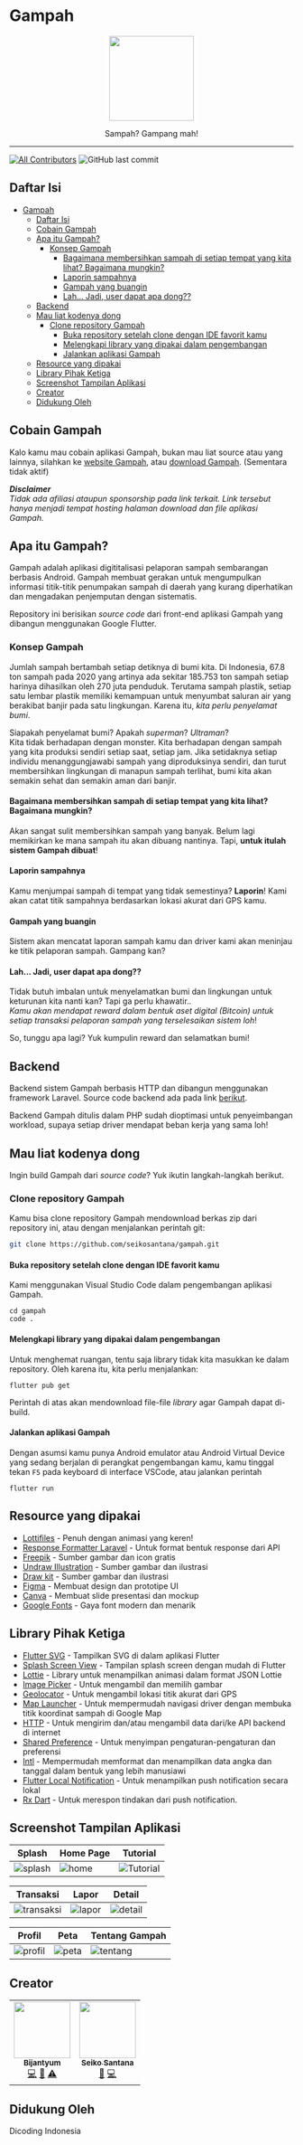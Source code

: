 # Gampah

<!-- markdownlint-disable -->
<p align="center">
    <img width="150px" src=https://raw.githubusercontent.com/seikosantana/gampah/master/Gampah%20Logo.png>
</p>
<p align="center">
    Sampah? Gampang mah!
</p>
<hr/>

[![All Contributors](https://img.shields.io/badge/all_contributors-2-green.svg?style=flat-square)](#contributors-)
![GitHub last commit](https://img.shields.io/github/last-commit/seikosantana/gampah.svg?style=flat-square)

## Daftar Isi

- [Gampah](#gampah)
  - [Daftar Isi](#daftar-isi)
  - [Cobain Gampah](#cobain-gampah)
  - [Apa itu Gampah?](#apa-itu-gampah)
    - [Konsep Gampah](#konsep-gampah)
      - [Bagaimana membersihkan sampah di setiap tempat yang kita lihat? Bagaimana mungkin?](#bagaimana-membersihkan-sampah-di-setiap-tempat-yang-kita-lihat-bagaimana-mungkin)
      - [Laporin sampahnya](#laporin-sampahnya)
      - [Gampah yang buangin](#gampah-yang-buangin)
      - [Lah... Jadi, user dapat apa dong??](#lah-jadi-user-dapat-apa-dong)
  - [Backend](#backend)
  - [Mau liat kodenya dong](#mau-liat-kodenya-dong)
    - [Clone repository Gampah](#clone-repository-gampah)
      - [Buka repository setelah clone dengan IDE favorit kamu](#buka-repository-setelah-clone-dengan-ide-favorit-kamu)
      - [Melengkapi library yang dipakai dalam pengembangan](#melengkapi-library-yang-dipakai-dalam-pengembangan)
      - [Jalankan aplikasi Gampah](#jalankan-aplikasi-gampah)
  - [Resource yang dipakai](#resource-yang-dipakai)
  - [Library Pihak Ketiga](#library-pihak-ketiga)
  - [Screenshot Tampilan Aplikasi](#screenshot-tampilan-aplikasi)
  - [Creator](#creator)
  - [Didukung Oleh](#didukung-oleh)

## Cobain Gampah

Kalo kamu mau cobain aplikasi Gampah, bukan mau liat source atau yang lainnya, silahkan ke [website Gampah](http://gampah.bintaaa.com/), atau [download Gampah](https://gampah.bintaaa.com/gampah-1.0.apk). (Sementara tidak aktif)

**_Disclaimer_**  
_Tidak ada afiliasi ataupun sponsorship pada link terkait. Link tersebut hanya menjadi tempat hosting halaman download dan file aplikasi Gampah._

## Apa itu Gampah?

Gampah adalah aplikasi digititalisasi pelaporan sampah sembarangan berbasis Android. Gampah membuat gerakan untuk mengumpulkan informasi titik-titik penumpakan sampah di daerah yang kurang diperhatikan dan mengadakan penjemputan dengan sistematis.

Repository ini berisikan _source code_ dari front-end aplikasi Gampah yang dibangun menggunakan Google Flutter.

### Konsep Gampah

Jumlah sampah bertambah setiap detiknya di bumi kita. Di Indonesia, 67.8 ton sampah pada 2020 yang artinya ada sekitar 185.753 ton sampah setiap harinya dihasilkan oleh 270 juta penduduk. Terutama sampah plastik, setiap satu lembar plastik memiliki kemampuan untuk menyumbat saluran air yang berakibat banjir pada satu lingkungan. Karena itu, _kita perlu penyelamat bumi_.

Siapakah penyelamat bumi? Apakah _superman_? _Ultraman_?  
Kita tidak berhadapan dengan monster. Kita berhadapan dengan sampah yang kita produksi sendiri setiap saat, setiap jam. Jika setidaknya setiap individu menanggungjawabi sampah yang diproduksinya sendiri, dan turut membersihkan lingkungan di manapun sampah terlihat, bumi kita akan semakin sehat dan semakin aman dari banjir.

#### Bagaimana membersihkan sampah di setiap tempat yang kita lihat? Bagaimana mungkin?

Akan sangat sulit membersihkan sampah yang banyak. Belum lagi memikirkan ke mana sampah itu akan dibuang nantinya. Tapi, __untuk itulah sistem Gampah dibuat__!

#### Laporin sampahnya

Kamu menjumpai sampah di tempat yang tidak semestinya? __Laporin__! Kami akan catat titik sampahnya berdasarkan lokasi akurat dari GPS kamu.

#### Gampah yang buangin

Sistem akan mencatat laporan sampah kamu dan driver kami akan meninjau ke titik pelaporan sampah. Gampang kan?

#### Lah... Jadi, user dapat apa dong??

Tidak butuh imbalan untuk menyelamatkan bumi dan lingkungan untuk keturunan kita nanti kan? Tapi ga perlu khawatir..  
_Kamu akan mendapat reward dalam bentuk aset digital (Bitcoin) untuk setiap transaksi pelaporan sampah yang terselesaikan sistem loh_!

So, tunggu apa lagi? Yuk kumpulin reward dan selamatkan bumi!

## Backend

Backend sistem Gampah berbasis HTTP dan dibangun menggunakan framework Laravel. Source code backend ada pada link [berikut](https://github.com/Bintaaaa/Gampah-app-BackEnd).

Backend Gampah ditulis dalam PHP sudah dioptimasi untuk penyeimbangan workload, supaya setiap driver mendapat beban kerja yang sama loh!

## Mau liat kodenya dong

Ingin build Gampah dari _source code_? Yuk ikutin langkah-langkah berikut.

### Clone repository Gampah

Kamu bisa clone repository Gampah mendownload berkas zip dari repository ini, atau dengan menjalankan perintah git:

```bash
git clone https://github.com/seikosantana/gampah.git
```

#### Buka repository setelah clone dengan IDE favorit kamu

Kami menggunakan Visual Studio Code dalam pengembangan aplikasi Gampah.

```shell
cd gampah
code .
```

#### Melengkapi library yang dipakai dalam pengembangan

Untuk menghemat ruangan, tentu saja library tidak kita masukkan ke dalam repository. Oleh karena itu, kita perlu menjalankan:

```shell
flutter pub get
```

Perintah di atas akan mendownload file-file _library_ agar Gampah dapat di-build.

#### Jalankan aplikasi Gampah

Dengan asumsi kamu punya Android emulator atau Android Virtual Device yang sedang berjalan di perangkat pengembangan kamu, kamu tinggal tekan `F5` pada keyboard di interface VSCode, atau jalankan perintah

```shell
flutter run
```

## Resource yang dipakai

- [Lottifiles](https://lottiefiles.com/?gclid=Cj0KCQiA8ICOBhDmARIsAEGI6o3GduLhXBpFqNDj4yXCnFIMXu-eOvZywZI1MQ_PUpEz3Mq3e11-HAMaAoVOEALw_wcB) - Penuh dengan animasi yang keren!
- [Response Formatter Laravel](https://github.com/belajarkoding/laravel-response-formatter) - Untuk format bentuk response dari API
- [Freepik](https://freepik.com/) - Sumber gambar dan icon gratis
- [Undraw Illustration](https://undraw.co/) - Sumber gambar dan ilustrasi
- [Draw kit](https://drawkit.com/) - Sumber gambar dan ilustrasi
- [Figma](https://figma.com) - Membuat design dan prototipe UI
- [Canva](https://canva.com) - Membuat slide presentasi dan mockup
- [Google Fonts](https://pub.dev/packages/google_fonts) - Gaya font modern dan menarik

## Library Pihak Ketiga

- [Flutter SVG](https://pub.dev/packages/flutter_svg) - Tampilkan SVG di dalam aplikasi Flutter
- [Splash Screen View](https://pub.dev/packages/splash_screen_view) - Tampilan splash screen dengan mudah di Flutter
- [Lottie](https://pub.dev/packages/lottie) - Library untuk menampilkan animasi dalam format JSON Lottie
- [Image Picker](https://pub.dev/packages/image_picker) - Untuk mengambil dan memilih gambar
- [Geolocator](https://pub.dev/packages/geolocator) - Untuk mengambil lokasi titik akurat dari GPS
- [Map Launcher](https://pub.dev/packages/maps_launcher) - Untuk mempermudah navigasi driver dengan membuka titik koordinat sampah di Google Map
- [HTTP](https://pub.dev/packages/http) - Untuk mengirim dan/atau mengambil data dari/ke API backend di internet
- [Shared Preference](https://pub.dev/packages/shared_preferences) - Untuk menyimpan pengaturan-pengaturan dan preferensi
- [Intl](https://pub.dev/packages/intl) - Mempermudah memformat dan menampilkan data angka dan tanggal dalam bentuk yang lebih manusiawi
- [Flutter Local Notification](https://pub.dev/packages/flutter_local_notifications) - Untuk menampilkan push notification secara lokal
- [Rx Dart](https://pub.dev/packages/rxdart) - Untuk merespon tindakan dari push notification.

## Screenshot Tampilan Aplikasi

| Splash | Home Page | Tutorial |
| ----------- | ----------- | -------- |
| ![splash](https://raw.githubusercontent.com/seikosantana/gampah/integration-with-api/screenshot/SS_gampah_1.png) | ![home](https://raw.githubusercontent.com/seikosantana/gampah/integration-with-api/screenshot/SS_gampah_2.png) | ![Tutorial](https://raw.githubusercontent.com/seikosantana/gampah/integration-with-api/screenshot/SS_gampah_6.png) |

| Transaksi | Lapor | Detail |
| ----------- | ----------- | -------- |
| ![transaksi](https://raw.githubusercontent.com/seikosantana/gampah/integration-with-api/screenshot/SS_gampah_3.png) | ![lapor](https://raw.githubusercontent.com/seikosantana/gampah/integration-with-api/screenshot/SS_gampah_4.png) | ![detail](https://raw.githubusercontent.com/seikosantana/gampah/integration-with-api/screenshot/SS_gampah_7.png) |

| Profil | Peta | Tentang Gampah |
| ----------- | ----------- | -------- |
| ![profil](https://raw.githubusercontent.com/seikosantana/gampah/integration-with-api/screenshot/SS_gampah_8.png) | ![peta](https://raw.githubusercontent.com/seikosantana/gampah/integration-with-api/screenshot/SS_gampah_9.png) | ![tentang](https://raw.githubusercontent.com/seikosantana/gampah/integration-with-api/screenshot/SS_gampah_5.png) |

## Creator

<!-- markdownlint-disable -->
<table>
  <tr>
    <td align="center"><a href="https://github.com/bintaaaa"><img src="https://avatars.githubusercontent.com/u/79687063?s=200&v=4" width="100px;" alt=""/><br /><sub><b>Bijantyum</b></sub></a><br /><a href="https://github.com/seikosantana/gampah/commits?author=bintaaaa" title="Code">💻</a> <a href="https://github.com/seikosantana/gampah/commits?author=bintaaaa" title="Documentation">📖</a> <a href="https://github.com/seikosantana/gampah/commits?author=bintaaaa" title="Tests">⚠️</a></td>
    <td align="center"><a href="https://github.com/seikosantana"><img src="https://avatars.githubusercontent.com/u/35630407?s=200&v=4" width="100px;" alt=""/><br /><sub><b>Seiko Santana</b></sub></a><br /><a href="https://github.com/seikosantana/gampah/commits?author=seikosantana" title="Documentation">📖</a> <a href="https://github.com/seikosantana/seikosantana/commits?author=seikosantana" title="Code">💻</a></td>
  </tr>
</table>
<!-- markdownlint-restore -->

## Didukung Oleh

Dicoding Indonesia
